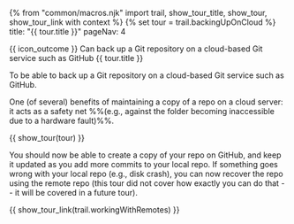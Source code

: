 {% from "common/macros.njk" import trail, show_tour_title, show_tour, show_tour_link with context %}
{% set tour = trail.backingUpOnCloud %}
<frontmatter>
title: "{{ tour.title }}"
pageNav: 4
</frontmatter>

<span id="outcomes">{{ icon_outcome }} Can back up a Git repository on a cloud-based Git service such as GitHub</span>
<span id="title">{{ tour.title }}</span>

<span class="d-none" id="destination">To be able to back up a Git repository on a cloud-based Git service such as GitHub.</span>

<span class="d-none" id="motivation">One (of several) benefits of maintaining a copy of a repo on a cloud server: it acts as a safety net %%(e.g., against the folder becoming inaccessible due to a hardware fault)%%.</span>


<div id="body">

{{ show_tour(tour) }}
</div>

<div id="extras">
</div>

<span class="d-none" id="achievements">You should now be able to create a copy of your repo on GitHub, and keep it updated as you add more commits to your local repo. If something goes wrong with your local repo (e.g., disk crash), you can now recover the repo using the remote repo (this tour did not cover how exactly you can do that -- it will be covered in a future tour).</span>

<span id="next">{{ show_tour_link(trail.workingWithRemotes) }}</span>